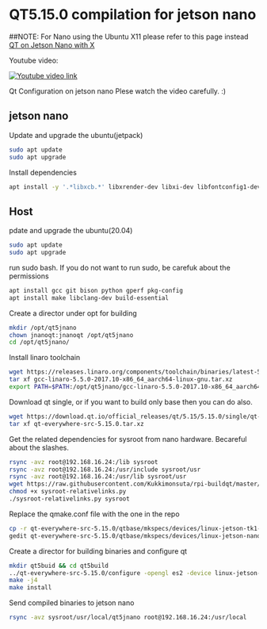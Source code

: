 # QT5.15.0 compilation for jetson nano

##NOTE: For Nano using the Ubuntu X11 please refer to this page instead [QT on Jetson Nano with X](https://github.com/Yalee104/QtOnEmbedded/tree/main/QtJetsonNano5.15.0WithX)


Youtube video:

[![Youtube video link](https://img.youtube.com/vi/PY41CP13p3k/0.jpg)](//www.youtube.com/watch?v=PY41CP13p3k&t=0s "ulas dikme")

Qt Configuration on jetson nano
Plese watch the video carefully. :)

## jetson nano

Update and upgrade the ubuntu(jetpack)

```bash
sudo apt update
sudo apt upgrade
```

Install dependencies

```bash
apt install -y '.*libxcb.*' libxrender-dev libxi-dev libfontconfig1-dev libudev-dev libgles2-mesa-dev libgl1-mesa-dev gcc git bison python gperf pkg-config make libclang-dev build-essential
```

## Host
pdate and upgrade the ubuntu(20.04)

```bash
sudo apt update
sudo apt upgrade
```

run sudo bash.
If you do not want to run sudo, be carefuk about the permissions

```bash
apt install gcc git bison python gperf pkg-config
apt install make libclang-dev build-essential
```

Create a director under opt for building
```bash
mkdir /opt/qt5jnano
chown jnanoqt:jnanoqt /opt/qt5jnano
cd /opt/qt5jnano/
```

Install linaro toolchain

```bash
wget https://releases.linaro.org/components/toolchain/binaries/latest-5/aarch64-linux-gnu/gcc-linaro-5.5.0-2017.10-x86_64_aarch64-linux-gnu.tar.xz
tar xf gcc-linaro-5.5.0-2017.10-x86_64_aarch64-linux-gnu.tar.xz 
export PATH=$PATH:/opt/qt5jnano/gcc-linaro-5.5.0-2017.10-x86_64_aarch64-linux-gnu/bin

```
Download qt single, or if you want to build only base then you can do also.

```bash
wget https://download.qt.io/official_releases/qt/5.15/5.15.0/single/qt-everywhere-src-5.15.0.tar.xz
tar xf qt-everywhere-src-5.15.0.tar.xz
```

Get the related dependencies for sysroot from nano hardware.
Becareful about the slashes.

```bash
rsync -avz root@192.168.16.24:/lib sysroot
rsync -avz root@192.168.16.24:/usr/include sysroot/usr
rsync -avz root@192.168.16.24:/usr/lib sysroot/usr
wget https://raw.githubusercontent.com/Kukkimonsuta/rpi-buildqt/master/scripts/utils/sysroot-relativelinks.py
chmod +x sysroot-relativelinks.py
./sysroot-relativelinks.py sysroot
```

Replace the qmake.conf file with the one in the repo
```bash
cp -r qt-everywhere-src-5.15.0/qtbase/mkspecs/devices/linux-jetson-tk1-g++/ qt-everywhere-src-5.15.0/qtbase/mkspecs/devices/linux-jetson-nano
gedit qt-everywhere-src-5.15.0/qtbase/mkspecs/devices/linux-jetson-nano/qmake.conf
```

Create a director for building binaries and configure qt 

```bash
mkdir qt5buid && cd qt5build
../qt-everywhere-src-5.15.0/configure -opengl es2 -device linux-jetson-nano -device-option CROSS_COMPILE=/opt/qt5jnano/gcc-linaro-5.5.0-2017.10-x86_64_aarch64-linux-gnu/bin/aarch64-linux-gnu- -sysroot /opt/qt5jnano/sysroot -prefix /usr/local/qt5jnano -opensource -confirm-license -skip qtscript -skip wayland -skip qtwebengine -force-debug-info -skip qtdatavis3d -skip qtlocation -nomake examples -make libs -pkg-config -no-use-gold-linker -v
make -j4
make install
```
Send compiled binaries to jetson nano

```bash
rsync -avz sysroot/usr/local/qt5jnano root@192.168.16.24:/usr/local
```
